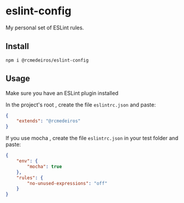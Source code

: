 # eslint-config

My personal set of ESLint rules.

## Install

`npm i @rcmedeiros/eslint-config`

## Usage

Make sure you have an ESLint plugin installed

In the project's root , create the file `eslintrc.json` and paste:

```json
{
    "extends": "@rcmedeiros"
}
```

If you use mocha , create the file `eslintrc.json` in your test folder and paste:

```json
{
    "env": {
        "mocha": true
    },
    "rules": {
        "no-unused-expressions": "off"
    }
}

```
